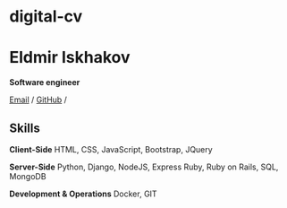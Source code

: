 # digital-cv

# Eldmir Iskhakov

**Software engineer**

[Email](mailto:elmir.iskhakov1337@gmail.com) / [GitHub](https://github.com/elmiringos/) /

## Skills
**Client-Side**
HTML, CSS, JavaScript, Bootstrap, JQuery

**Server-Side**
Python, Django, NodeJS, Express Ruby, Ruby on Rails, SQL, MongoDB

**Development & Operations**
Docker, GIT
